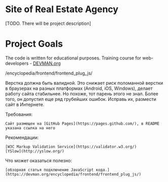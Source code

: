 # Site of Real Estate Agency

[TODO. There will be project description]

# Project Goals

The code is written for educational purposes. Training course for web-developers - [DEVMAN.org](https://devman.org)




/encyclopedia/frontend/frontend_plug_js/

Верстка должна быть валидной. Это снижает риск поломанной верстки в браузерах на разных платформах (Android, iOS, Windows), делает работу сайта стабильнее. Но похоже, тот парень этого не знал. Более того, он допустил еще ряд грубейших ошибок. Исправь их, размести сайт в Интернете.

Требования:

    Сайт размещен на [GitHub Pages](https://pages.github.com/), в README указана ссылка на него

Рекомендации:

    [W3C Markup Validation Service](https://validator.w3.org/)
    [YSlow](http://yslow.org/)

Что может оказаться полезно:

    [обзорная статья подключение JavaScript кода.](https://devman.org/encyclopedia/frontend/frontend_plug_js/)

